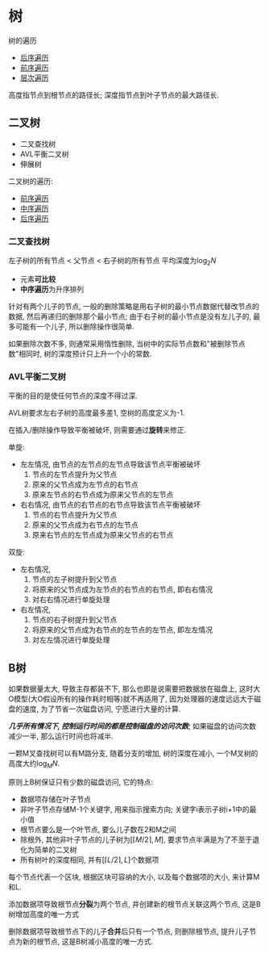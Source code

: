 # 树

树的遍历
- [后序遍历](https://leetcode-cn.com/problems/n-ary-tree-postorder-traversal/)
- [前序遍历](https://leetcode-cn.com/problems/n-ary-tree-preorder-traversal/description/)
- [层次遍历](https://leetcode-cn.com/problems/n-ary-tree-level-order-traversal/)

高度指节点到根节点的路径长;
深度指节点到叶子节点的最大路径长.

## 二叉树

- 二叉查找树
- AVL平衡二叉树
- 伸展树

二叉树的遍历:
- [前序遍历](https://leetcode-cn.com/problems/binary-tree-preorder-traversal/)
- [中序遍历](https://leetcode-cn.com/problems/binary-tree-inorder-traversal/)
- [后序遍历](https://leetcode-cn.com/problems/binary-tree-postorder-traversal/)

### 二叉查找树

左子树的所有节点 < 父节点 < 右子树的所有节点
平均深度为$\log_2N$

- 元素**可比较**
- **中序遍历**为升序排列

针对有两个儿子的节点, 一般的删除策略是用右子树的最小节点数据代替改节点的数据, 
然后再递归的删除那个最小节点; 由于右子树的最小节点是没有左儿子的, 
最多可能有一个儿子, 所以删除操作很简单.

如果删除次数不多, 则通常采用惰性删除, 当树中的实际节点数和"被删除节点数"相同时, 
树的深度预计只上升一个小的常数.

### AVL平衡二叉树

平衡的目的是使任何节点的深度不得过深.

AVL树要求左右子树的高度最多差1, 
空树的高度定义为-1.

在插入/删除操作导致平衡被破坏, 则需要通过**旋转**来修正.

单旋:
- 左左情况, 由节点的左节点的左节点导致该节点平衡被破坏
    1. 节点的左节点提升为父节点
    2. 原来的父节点成为左节点的右节点
    3. 原来左节点的右节点成为原来父节点的左节点
- 右右情况, 由节点的右节点的右节点导致该节点平衡被破坏
    1. 节点的右节点提升为父节点
    2. 原来的父节点成为右节点的左节点
    3. 原来右节点的左节点成为原来父节点的右节点  

双旋:
- 左右情况,
    1. 节点的左子树提升到父节点
    2. 将原来的父节点成为左节点的右节点的右节点, 即右右情况
    3. 对右右情况进行单旋处理
- 右左情况,
    1. 节点的右子树提升到父节点
    2. 将原来的父节点成为右节点的左节点的左节点, 即左左情况
    3. 对左左情况进行单旋处理

## B树

如果数据量太大, 导致主存都装不下, 那么也即是说需要把数据放在磁盘上,
这时大O模型(大O假设所有的操作耗时相等)就不再适用了, 
因为处理器的速度远远大于磁盘的速度, 为了节省一次磁盘访问, 
宁愿进行大量的计算. 

***几乎所有情况下, 控制运行时间的都是控制磁盘的访问次数***; 
如果磁盘的访问次数减少一半, 那么运行时间也将减半.

一颗M叉查找树可以有M路分支, 随着分支的增加, 树的深度在减小,
一个M叉树的高度大约$\log_MN$.

原则上B树保证只有少数的磁盘访问, 它的特点:
- 数据项存储在叶子节点
- 非叶子节点存储M-1个关键字, 用来指示搜索方向;
关键字i表示子树i+1中的最小值
- 根节点要么是一个叶节点, 要么儿子数在2和M之间
- 除根外, 其他非叶子节点的儿子树为$[\lceil M/2 \rceil, M]$,
要求节点半满是为了不至于退化为简单的二叉树
- 所有树叶的深度相同, 并有$[\lceil L/2 \rceil, L]$个数据项

每个节点代表一个区块, 根据区块可容纳的大小, 以及每个数据项的大小, 
来计算M和L.

添加数据项导致根节点**分裂**为两个节点, 并创建新的根节点关联这两个节点, 
这是B树增加高度的唯一方式

删除数据项导致根节点下的儿子**合并**后只有一个节点, 则删除根节点, 
提升儿子节点为新的根节点, 这是B树减小高度的唯一方式.





